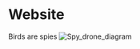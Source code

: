 # Website
Birds are spies
![Spy_drone_diagram](https://github.com/[BirdsArentRea1]/[Website]/blob/[imgs]/pigeondrone.jpg?raw=true)
